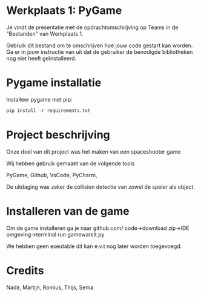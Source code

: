 # Werkplaats 1: PyGame
Je vindt de presentatie met de opdrachtomschrijving op Teams in de "Bestanden" van Werkplaats 1. 

Gebruik dit bestand om te omschrijven hoe jouw code gestart kan worden. Ga er in jouw instructie van uit dat de gebruiker de benodigde bibliotheken nog niet heeft geïnstalleerd.


# Pygame installatie

Installeer pygame met pip:
    
```python
pip install -r requirements.txt
```

# Project beschrijving

Onze doel van dit project was het maken van een spaceshooter game

Wij hebben gebruik gemaakt van de volgende tools

PyGame, Github, VsCode, PyCharm,

De uitdaging was zeker de collision detectie van zowel de speler als object.

# Installeren van de game

Om de game installeren ga je naar github.com/ code->download zip->IDE omgeving->terminal run gamewareit.py

We hebben geen exeutable dit kan e.v.t nog later worden toegevoegd.

# Credits

Nadir, Martijn, Romius, Thijs, Sema
